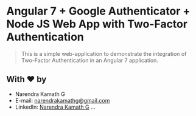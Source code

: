 # Angular 7 + Google Authenticator + Node JS Web App with Two-Factor Authentication

> This is a simple web-application to demonstrate the integration of Two-Factor Authentication in an Angular 7 application.

## With :heart: by
- Narendra Kamath G
- E-mail: [narendrakamathg@gmail.com](mailto:narendrakamathg@gmail.com)
- LinkedIn: [Narendra Kamath G](https://in.linkedin.com/in/narendra-kamath-g-50158230)
...
